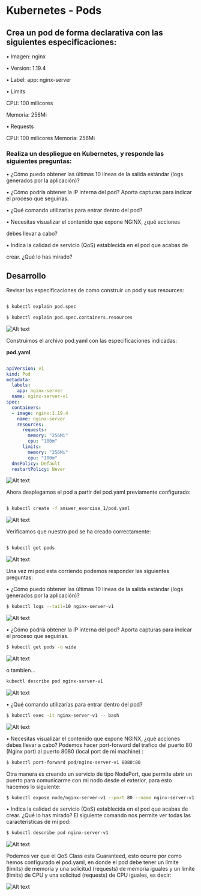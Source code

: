 # Kubernetes - Pods 
## Crea un pod de forma declarativa con las siguientes especificaciones:

• Imagen: nginx

• Version: 1.19.4

• Label: app: nginx-server

• Limits

CPU: 100 milicores

Memoria: 256Mi

• Requests

CPU: 100 milicores Memoria: 256Mi

### Realiza un despliegue en Kubernetes, y responde las siguientes preguntas:

• ¿Cómo puedo obtener las últimas 10 líneas de la salida estándar (logs generados por la aplicación)?

• ¿Cómo podría obtener la IP interna del pod? Aporta capturas para indicar el proceso que seguirías.

• ¿Qué comando utilizarías para entrar dentro del pod?

• Necesitas visualizar el contenido que expone NGINX, ¿qué acciones

debes llevar a cabo?

• Indica la calidad de servicio (QoS) establecida en el pod que acabas de

crear. ¿Qué lo has mirado?

## Desarrollo

  

Revisar las especificaciones de como construir un pod y sus resources:

```sh

$ kubectl explain pod.spec

$ kubectl explain pod.spec.containers.resources

```

![Alt text](https://github.com/marbellacovino/kube-exercises/blob/master/hw-02/images/kube1.0.png  "Pod Specs")

  

Construimos el archivo pod.yaml con las especificaciones indicadas:

  
**pod.yaml**

```yaml

apiVersion: v1
kind: Pod
metadata:
  labels:
    app: nginx-server
  name: nginx-server-v1
spec:
  containers:
  - image: nginx:1.19.4
    name: nginx-server
    resources:
      requests:
        memory: "256Mi"
        cpu: "100m"
      limits:
        memory: "256Mi"
        cpu: "100m"
  dnsPolicy: Default
  restartPolicy: Never

```

![Alt text](https://github.com/marbellacovino/kube-exercises/blob/main/hw-02/images/kube1.10.png  "pod.yaml")



Ahora desplegamos el pod a partir del pod.yaml previamente configurado:

```sh

$ kubectl create -f answer_exercise_1/pod.yaml

```

![Alt text](https://github.com/marbellacovino/kube-exercises/blob/main/hw-02/images/kube1.1.png  "Created Pod")

  

Verificamos que nuestro pod se ha creado correctamente:

```sh

$ kubectl get pods

```

![Alt text](https://github.com/marbellacovino/kube-exercises/blob/main/hw-02/images/kube1.1.png  "Running Pod")

Una vez mi pod esta corriendo podemos responder las siguientes preguntas:

• ¿Cómo puedo obtener las últimas 10 líneas de la salida estándar (logs generados por la aplicación)?
```sh
$ kubectl logs --tail=10 nginx-server-v1
```
![Alt text](https://github.com/marbellacovino/kube-exercises/blob/main/hw-02/images/kube1.3.png  "Logs")

• ¿Cómo podría obtener la IP interna del pod? Aporta capturas para indicar el proceso que seguirías.
```sh
$ kubectl get pods -o wide
```
![Alt text](https://github.com/marbellacovino/kube-exercises/blob/main/hw-02/images/kube1.4.png  "Pod Ip")

o tambien...
```sh
kubectl describe pod nginx-server-v1
```
![Alt text](https://github.com/marbellacovino/kube-exercises/blob/main/hw-02/images/kube1.4.png  "Pod Describe")

• ¿Qué comando utilizarías para entrar dentro del pod?
```sh
$ kubectl exec -it nginx-server-v1 -- bash
```
![Alt text](https://github.com/marbellacovino/kube-exercises/blob/main/hw-02/images/kube1.6.png  "Pod Bash")

• Necesitas visualizar el contenido que expone NGINX, ¿qué acciones debes llevar a cabo?
Podemos hacer port-forward del trafico del puerto 80 (Nginx port) al puerto 8080 (local port de mi machine) :
```sh
$ kubectl port-forward pod/nginx-server-v1 8080:80
```
Otra manera es creando un servicio de tipo NodePort, que permite abrir un puerto para comunicarme con mi nodo desde el exterior, para esto hacemos lo siguiente:
```sh
$ kubectl expose node/nginx-server-v1 --port 80 --name nginx-server-v1 --type NodePort
```

• Indica la calidad de servicio (QoS) establecida en el pod que acabas de crear. ¿Qué lo has mirado?
El siguiente comando nos permite ver todas las caracteristicas de mi pod:
```sh
$ kubectl describe pod nginx-server-v1
```
![Alt text](https://github.com/marbellacovino/kube-exercises/blob/main/hw-02/images/kube1.6.png  "Pod QoS")

Podemos ver que el QoS Class esta Guaranteed, esto ocurre por como hemos configurado el pod.yaml, en donde el pod debe tener un límite (limits) de memoria y una solicitud (requests) de memoria iguales y un límite (limits) de CPU y una solicitud (requests) de CPU iguales, es decir:

![Alt text](https://github.com/marbellacovino/kube-exercises/blob/main/hw-02/images/kube1.11.png  "pod resources yaml")
